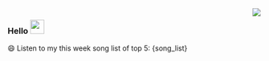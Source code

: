 <img align="right"  src="https://github-readme-stats.vercel.app/api?username=zonemeen" />

### Hello <img src="https://emojis.slackmojis.com/emojis/images/1621024394/39092/cat-roll.gif?1621024394" width="28" />

😄 Listen to my this week song list of top 5:
{song_list}
